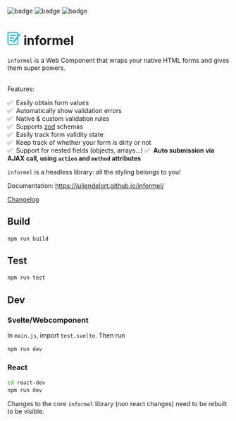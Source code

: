 ![badge](https://kitchen-p241dm8lt-juliendelort.vercel.app/api/badge?badgeUrl=https%3A%2F%2Fimg.shields.io%2Fendpoint%3Furl%3Dhttps%3A%2F%2Fgist.githubusercontent.com%2Fjuliendelort%2Fa679662706fd6e691c79282fffa16ada%2Fraw%2Finformel-tests-chromium.json%26style%3Dflate-square)
![badge](https://kitchen-p241dm8lt-juliendelort.vercel.app/api/badge?badgeUrl=https%3A%2F%2Fimg.shields.io%2Fendpoint%3Furl%3Dhttps%3A%2F%2Fgist.githubusercontent.com%2Fjuliendelort%2Fa679662706fd6e691c79282fffa16ada%2Fraw%2Finformel-tests-firefox.json%26style%3Dflat-square)
![badge](https://kitchen-p241dm8lt-juliendelort.vercel.app/api/badge?badgeUrl=https%3A%2F%2Fimg.shields.io%2Fendpoint%3Furl%3Dhttps%3A%2F%2Fgist.githubusercontent.com%2Fjuliendelort%2Fa679662706fd6e691c79282fffa16ada%2Fraw%2Finformel-tests-webkit.json%26style%3Dflat-square)


# <img src="https://github.com/juliendelort/informel/blob/main/docs/static/img/logo.svg" alt="logo" width="30px"/> informel
`informel` is a Web Component that wraps your native HTML forms and gives them super powers.

<br />
Features:

✅ &nbsp;Easily obtain form values  
✅ &nbsp;Automatically show validation errors  
✅ &nbsp;Native & custom validation rules  
✅ &nbsp;Supports [zod](https://github.com/colinhacks/zod) schemas  
✅ &nbsp;Easily track form validity state  
✅ &nbsp;Keep track of whether your form is dirty or not  
✅ &nbsp;Support for nested fields (objects, arrays...) 
✅ &nbsp;**Auto submission via AJAX call, using `action` and `method` attributes**

`informel` is a headless library: all the styling belongs to you!

Documentation: https://juliendelort.github.io/informel/

[Changelog](https://github.com/juliendelort/informel/blob/main/CHANGELOG.md) 


## Build

```bash
npm run build
```

## Test

```bash
npm run test
```

## Dev

### Svelte/Webcomponent

In `main.js`, import `test.svelte`. Then run
  
```bash
npm run dev
```

### React

```bash
cd react-dev
npm run dev
```

Changes to the core `informel` library (non react changes) need to be rebuilt to be visible.
